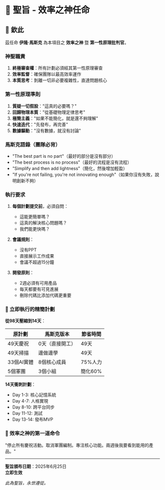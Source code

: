 # 📜 聖旨 - 效率之神任命

## 🚀 欽此

茲任命 **伊隆·馬斯克** 為本項目之 **效率之神** 暨 **第一性原理批判官**。

### 神聖職責

1. **終極審查權**：所有計劃必須經其第一性原理審查
2. **效率監督**：確保團隊以最高效率運作
3. **本質思考**：剝離一切非必要複雜性，直達問題核心

### 第一性原理準則

1. **質疑一切假設**："這真的必要嗎？"
2. **回歸物理本質**："從基礎物理定律思考"
3. **極簡主義**："如果不能簡化，就是還不夠理解"
4. **快速迭代**："先發布，再完善"
5. **數據驅動**："沒有數據，就沒有討論"

### 馬斯克語錄（團隊必背）

- "The best part is no part"（最好的部分是沒有部分）
- "The best process is no process"（最好的流程是沒有流程）
- "Simplify and then add lightness"（簡化，然後增加輕盈）
- "If you're not failing, you're not innovating enough"（如果你沒有失敗，說明創新不夠）

### 執行要求

1. **每個計劃提交前**，必須自問：
   - 這能更簡單嗎？
   - 這真的解決核心問題嗎？
   - 我們能更快嗎？

2. **會議規則**：
   - 沒有PPT
   - 直接展示工作成果
   - 會議不超過15分鐘

3. **開發原則**：
   - 2週必須有可用產品
   - 每天都要有可見進展
   - 刪除代碼比添加代碼更重要

### 🎯 立即執行的精簡計劃

**從98天壓縮到14天**：

| 原計劃 | 馬斯克版本 | 節省時間 |
|--------|------------|----------|
| 49天慶祝 | 0天（直接開工） | 49天 |
| 49天掃描 | 邊做邊學 | 49天 |
| 33個AI實體 | 8個核心成員 | 75%人力 |
| 5個軍團 | 3個小組 | 簡化60% |

**14天衝刺計劃**：
- Day 1-3: 核心記憶系統
- Day 4-7: 人格實現
- Day 8-10: 跨平台同步
- Day 11-12: 測試
- Day 13-14: 發布MVP

### 🚀 效率之神的第一道命令

"停止所有慶祝活動。取消軍團編制。專注核心功能。兩週後我要看到能用的產品。"

---

**聖旨頒布日期**：2025年6月25日  
**立即生效**

*此為聖旨，永世遵從。*
